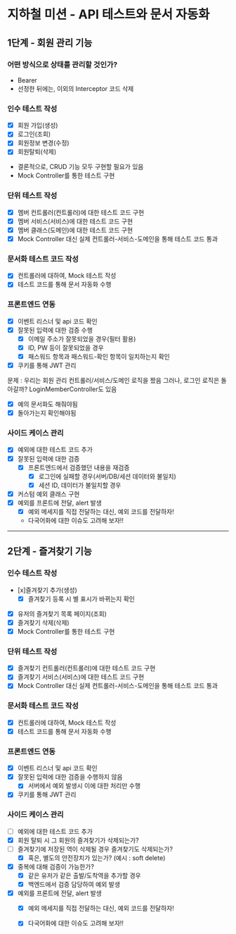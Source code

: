 # 지하철 미션 - API 테스트와 문서 자동화

## **1단계 - 회원 관리 기능**

### **어떤 방식으로 상태를 관리할 것인가?**

- Bearer
- 선정한 뒤에는, 이외의 Interceptor 코드 삭제

### **인수 테스트 작성**

- [x] 회원 가입(생성)
- [x] 로그인(조회)
- [x] 회원정보 변경(수정)
- [x] 회원탈퇴(삭제)
- 결론적으로, CRUD 기능 모두 구현할 필요가 있음
- Mock Controller를 통한 테스트 구현

### **단위 테스트 작성**

- [x] 멤버 컨트롤러(컨트롤러)에 대한 테스트 코드 구현
- [x] 멤버 서비스(서비스)에 대한 테스트 코드 구현
- [x] 멤버 클래스(도메인)에 대한 테스트 코드 구현
- [x] Mock Controller 대신 실제 컨트롤러-서비스-도메인을 통해 테스트 코드 통과

### **문서화 테스트 코드 작성**

- [x] 컨트롤러에 대하여, Mock 테스트 작성
- [x] 테스트 코드를 통해 문서 자동화 수행

### **프론트엔드 연동**

- [x] 이벤트 리스너 및 api 코드 확인
- [x] 잘못된 입력에 대한 검증 수행
    - [x] 이메일 주소가 잘못되었을 경우(필터 활용)
    - [x] ID, PW 등이 잘못되었을 경우
    - [x] 패스워드 항목과 패스워드-확인 항목이 일치하는지 확인
- [x] 쿠키를 통해 JWT 관리

문제 : 우리는 회원 관리 컨트롤러/서비스/도메인 로직을 짰음
그러나, 로그인 로직은 돌아갈까?
LoginMemberController도 있음
 - [x] 예의 문서화도 해줘야됨
 - [x] 돌아가는지 확인해야됨

### **사이드 케이스 관리**

- [x] 예외에 대한 테스트 코드 추가
- [x] 잘못된 입력에 대한 검증
    - [x] 프론트엔드에서 검증했던 내용을 재검증
        - [x] 로그인에 실패할 경우(서버/DB/세션 데이터와 불일치)
        - [x] 세션 ID, 데이터가 불일치할 경우

- [x] 커스텀 예외 클래스 구현
- [x] 예외를 프론트에 전달, alert 발생
    - [x] 예외 메세지를 직접 전달하는 대신, 예외 코드를 전달하자!
    - 다국어화에 대한 이슈도 고려해 보자!!

---

## **2단계 - 즐겨찾기 기능**

### **인수 테스트 작성**

- [x]즐겨찾기 추가(생성)
    - [x] 즐겨찾기 등록 시 별 표시가 바뀌는지 확인
- [x] 유저의 즐겨찾기 목록 페이지(조회)
- [x] 즐겨찾기 삭제(삭제)
- [x] Mock Controller를 통한 테스트 구현

### **단위 테스트 작성**

- [x] 즐겨찾기 컨트롤러(컨트롤러)에 대한 테스트 코드 구현
- [x] 즐겨찾기 서비스(서비스)에 대한 테스트 코드 구현
- [x] Mock Controller 대신 실제 컨트롤러-서비스-도메인을 통해 테스트 코드 통과

### **문서화 테스트 코드 작성**

- [x] 컨트롤러에 대하여, Mock 테스트 작성
- [x] 테스트 코드를 통해 문서 자동화 수행

### **프론트엔드 연동**

- [x] 이벤트 리스너 및 api 코드 확인
- [x] 잘못된 입력에 대한 검증을 수행하지 않음
    - [x] 서버에서 예외 발생시 이에 대한 처리만 수행
- [x] 쿠키를 통해 JWT 관리

### **사이드 케이스 관리**

- [ ] 예외에 대한 테스트 코드 추가
- [x] 회원 탈퇴 시 그 회원의 즐겨찾기가 삭제되는가?
- [ ] 즐겨찾기에 저장된 역이 삭제될 경우 즐겨찾기도 삭제되는가?
    - [x] 혹은, 별도의 안전장치가 있는가? (예시 : soft delete)
- [x] 중복에 대해 검증이 가능한가?
    - [x] 같은 유저가 같은 출발/도착역을 추가할 경우
    - [x] 백엔드에서 검증 담당하여 예외 발생
- [x] 예외를 프론트에 전달, alert 발생
    - [x] 예외 메세지를 직접 전달하는 대신, 예외 코드를 전달하자!
    - [x] 다국어화에 대한 이슈도 고려해 보자!!
   